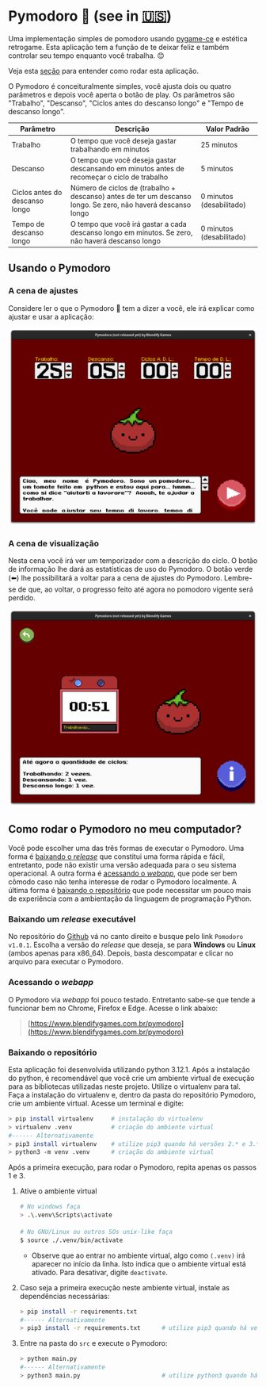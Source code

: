 # Pymodoro 🍅 (see in [🇺🇸](./README-en_US.md))

Uma implementação simples de pomodoro usando [pygame-ce](https://github.com/pygame-community/pygame-ce) e estética retrogame. Esta aplicação tem a função de te deixar feliz e também controlar seu tempo enquanto você trabalha. 😊

Veja esta [seção](#como-rodar-o-pymodoro-no-meu-computador) para entender como rodar esta aplicação.

O Pymodoro é conceituralmente simples, você ajusta dois ou quatro parâmetros e depois você aperta o botão de play. Os parâmetros são "Trabalho", "Descanso", "Ciclos antes do descanso longo" e "Tempo de descanso longo".

| Parâmetro | Descrição | Valor Padrão |
|-----------|-----------|--------------|
| Trabalho | O tempo que você deseja gastar trabalhando em minutos | 25 minutos |
| Descanso | O tempo que você deseja gastar descansando em minutos antes de recomeçar o ciclo de trabalho | 5 minutos |
| Ciclos antes do descanso longo | Número de ciclos de (trabalho + descanso) antes de ter um descanso longo. Se zero, não haverá descanso longo | 0 minutos (desabilitado) |
| Tempo de descanso longo | O tempo que você irá gastar a cada descanso longo em minutos. Se zero, não haverá descanso longo | 0 minutos (desabilitado) |

## Usando o Pymodoro

### A cena de ajustes

Considere ler o que o Pymodoro 🍅 tem a dizer a você, ele irá explicar como ajustar e usar a aplicação:

<img src=screenshots/setup-pt_BR.png>

### A cena de visualização

Nesta cena você irá ver um temporizador com a descrição do ciclo. O botão de informação lhe dará as estatísticas de uso do Pymodoro. O botão verde (⬅️) lhe possibilitará a voltar para a cena de ajustes do Pymodoro. Lembre-se de que, ao voltar, o progresso feito até agora no pomodoro vigente será perdido.

<img src=screenshots/show-pt_BR.png>

## Como rodar o Pymodoro no meu computador?

Você pode escolher uma das três formas de executar o Pymodoro. Uma forma é [baixando o *release*](#baixando-um-release-executável) que constitui uma forma rápida e fácil, entretanto, pode não existir uma versão adequada para o seu sistema operacional. A outra forma é [acessando o *webapp*](#acessando-o-webapp), que pode ser bem cômodo caso não tenha interesse de rodar o Pymodoro localmente. A última forma é [baixando o repositório](#baixando-o-repositório) que pode necessitar um pouco mais de experiência com a ambientação da linguagem de programação Python.

### Baixando um *release* executável

No repositório do [Github](https://github.com/Blendify-Games/Pymodoro) vá no canto direito e busque pelo link `Pomodoro v1.0.1`. Escolha a versão do *release* que deseja, se para **Windows** ou **Linux** (ambos apenas para x86_64). Depois, basta descompatar e clicar no arquivo para executar o Pymodoro.

### Acessando o *webapp*

O Pymodoro via *webapp* foi pouco testado. Entretanto sabe-se que tende a funcionar bem no Chrome, Firefox e Edge. Acesse o link abaixo:

> [https://www.blendifygames.com.br/pymodoro](https://www.blendifygames.com.br/pymodoro)

### Baixando o repositório
Esta aplicação foi desenvolvida utilizando python 3.12.1. Após a instalação do python, é recomendável que você crie um ambiente virtual de execução para as bibliotecas utilizadas neste projeto. Utilize o virtualenv para tal. Faça a instalação do virtualenv e, dentro da pasta do repositório Pymodoro, crie um ambiente virtual. Acesse um terminal e digite:

```bash
> pip install virtualenv     # instalação do virtualenv
> virtualenv .venv           # criação do ambiente virtual
#------ Alternativamente
> pip3 install virtualenv    # utilize pip3 quando há versões 2.* e 3.* do python
> python3 -m venv .venv      # criação do ambiente virtual
```

Após a primeira execução, para rodar o Pymodoro, repita apenas os passos 1 e 3.

1. Ative o ambiente virtual

    ```bash
    # No windows faça
    > .\.venv\Scripts\activate

    # No GNU/Linux ou outros SOs unix-like faça
    $ source ./.venv/bin/activate
    ```
    * Observe que ao entrar no ambiente virtual, algo como `(.venv)` irá aparecer no início da linha. Isto indica que o ambiente virtual está ativado. Para desativar, digite `deactivate`.

2. Caso seja a primeira execução neste ambiente virtual, instale as dependências necessárias:
    
    ```bash
    > pip install -r requirements.txt
    #------ Alternativamente
    > pip3 install -r requirements.txt      # utilize pip3 quando há versões 2.* e 3.* do python
    ```

3. Entre na pasta do `src` e execute o Pymodoro:

    ```bash
    > python main.py
    #------ Alternativamente
    > python3 main.py                       # utilize python3 quando há versões 2.* e 3.* do python
    ```
